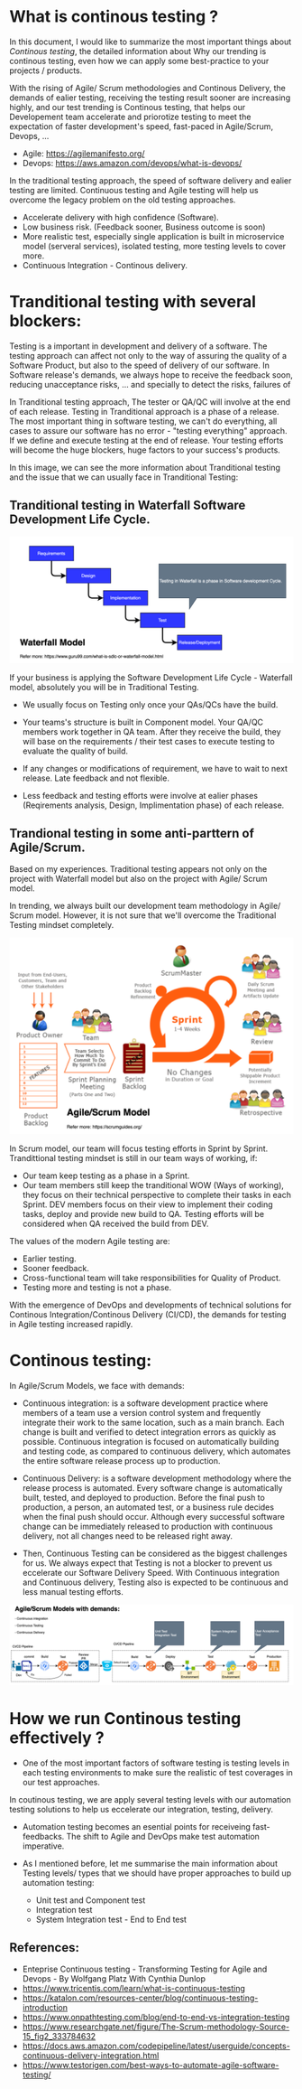 # What is continous testing ?

In this document, I would like to summarize the most important things about *Continous testing*, the detailed information about Why our trending is continous testing, even how we can apply some best-practice to your projects / products.

With the rising of Agile/ Scrum methodologies and Continous Delivery, the demands of ealier testing, receiving the testing result sooner are increasing highly, and our test trending is Continous testing, that helps our Developement team accelerate and priorotize testing to meet the expectation of faster development's speed, fast-paced in Agile/Scrum, Devops, ...

+ Agile: https://agilemanifesto.org/
+ Devops: https://aws.amazon.com/devops/what-is-devops/

In the traditional testing approach, the speed of software delivery and ealier testing are limited.  Continuous testing and Agile testing will help us overcome the legacy problem on the old testing approaches.

+ Accelerate delivery with high confidence (Software).
+ Low business risk. (Feedback sooner, Business outcome is soon)
+ More realistic test, especially single application is built in microservice model (serveral services), isolated testing, more testing levels to cover more.
+ Continuous Integration - Continous delivery.

# Tranditional testing with several blockers:

Testing is a important in development and delivery of a software. The testing approach can affect not only to the way of assuring the quality of a Software Product, but also to the speed of delivery of our software.
In Software release's demands, we always hope to receive the feedback soon, reducing unacceptance risks, ... and specially to detect the risks, failures of 

In Tranditional testing approach, The tester or QA/QC will involve at the end of each release. Testing in Tranditional approach is a phase of a release. The most important thing in software testing, we can't do everything, all cases to assure our software has no error - "testing everything" approach. If we define and execute testing at the end of release. Your testing efforts will become the huge blockers, huge factors to your success's products.

In this image, we can see the more information about Tranditional testing and the issue that we can usually face in Tranditional Testing:

## Tranditional testing in Waterfall Software Development Life Cycle.

![Waterfall-Model](../images/waterfall_model.png)

If your business is applying the Software Development Life Cycle - Waterfall model, absolutely you will be in Traditional Testing.

+ We usually focus on Testing only once your QAs/QCs have the build.

+ Your teams's structure is built in Component model.
Your QA/QC members work together in QA team. After they receive the build, they will base on the requirements / their test cases to execute testing to evaluate the quality of build.

+ If any changes or modifications of requirement, we have to wait to next release. Late feedback and not flexible.

+ Less feedback and testing efforts were involve at ealier phases (Reqirements analysis, Design, Implimentation phase) of each release.

## Trandional testing in some anti-parttern of Agile/Scrum.

Based on my experiences. Traditional testing appears not only on the project with Waterfall model but also on the project with Agile/ Scrum model.

In trending, we always built our development team methodology in Agile/ Scrum model. However, it is not sure that we'll overcome the Traditional Testing mindset completely.

![Agile-Model](../images/agile_scrum_model.png)

In Scrum model, our team will focus testing efforts in Sprint by Sprint. Trandittional testing mindset is still in our team ways of working, if:
- Our team keep testing as a phase in a Sprint. 
- Our team members still keep the tranditional WOW (Ways of working), they focus on their technical perspective to complete their tasks in each Sprint. DEV members focus on their view to implement their coding tasks, deploy and provide new build to QA. Testing efforts will be considered when QA received the build from DEV.

The values of the modern Agile testing are:
+ Earlier testing.
+ Sooner feedback.
+ Cross-functional team will take responsibilities for Quality of Product.
+ Testing more and testing is not a phase.

With the emergence of DevOps and developments of technical solutions for Continous Integration/Continous Delivery (CI/CD), the demands for testing in Agile testing increased rapidly.

# Continous testing:
In Agile/Scrum Models, we face with demands:

- Continuous integration: is a software development practice where members of a team use a version control system and frequently integrate their work to the same location, such as a main branch. Each change is built and verified to detect integration errors as quickly as possible. Continuous integration is focused on automatically building and testing code, as compared to continuous delivery, which automates the entire software release process up to production.
- Continuous Delivery: is a software development methodology where the release process is automated. Every software change is automatically built, tested, and deployed to production. Before the final push to production, a person, an automated test, or a business rule decides when the final push should occur. Although every successful software change can be immediately released to production with continuous delivery, not all changes need to be released right away.

- Then, Continuous Testing can be considered as the biggest challenges for us. We always expect that Testing is not a blocker to prevent us eccelerate our Software Delivery Speed.
With Continuous integration and Continuous delivery, Testing also is expected to be continuous and less manual testing efforts.

![Continuous-Testing](../images/continuous_testing.png)

# How we run Continous testing effectively ?

- One of the most important factors of software testing is testing levels in each testing environments to make sure the realistic of test coverages in our test approaches.

In coutinous testing, we are apply several testing levels with our automation testing solutions to help us eccelerate our integration, testing, delivery.

- Automation testing becomes an esential points for receiveing fast-feedbacks. The shift to Agile and DevOps make test automation imperative.

- As I mentioned before, let me summarise the main information about Testing levels/ types that we should have proper approaches to build up automation testing:

    + Unit test and Component test
    + Integration test
    + System Integration test - End to End test





## References:
- Enteprise Continuous testing - Transforming Testing for Agile and Devops - By Wolfgang Platz With Cynthia Dunlop
- https://www.tricentis.com/learn/what-is-continuous-testing
- https://katalon.com/resources-center/blog/continuous-testing-introduction
- https://www.onpathtesting.com/blog/end-to-end-vs-integration-testing
- https://www.researchgate.net/figure/The-Scrum-methodology-Source-15_fig2_333784632
- https://docs.aws.amazon.com/codepipeline/latest/userguide/concepts-continuous-delivery-integration.html
- https://www.testorigen.com/best-ways-to-automate-agile-software-testing/
